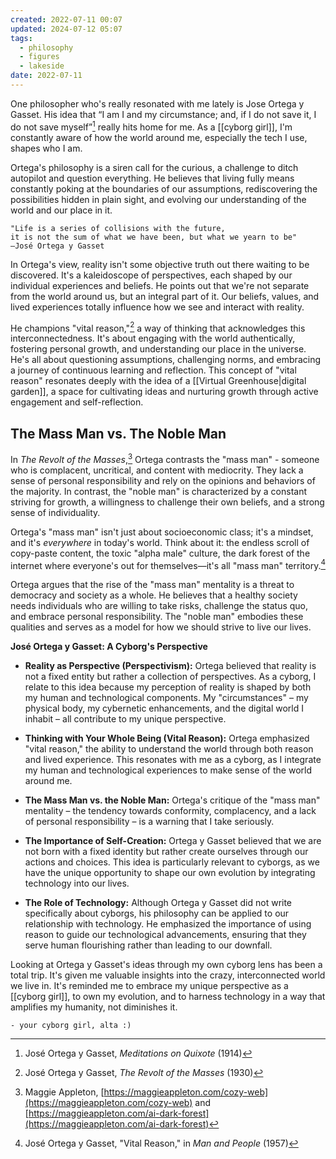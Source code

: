 ```yaml
---
created: 2022-07-11 00:07
updated: 2024-07-12 05:07
tags:
  - philosophy
  - figures
  - lakeside
date: 2022-07-11
---
```


One philosopher who's really resonated with me lately is Jose Ortega y Gasset. His idea that “I am I and my circumstance; and, if I do not save it, I do not save myself”[^1] really hits home for me. As a [[cyborg girl]], I'm constantly aware of how the world around me, especially the tech I use, shapes who I am.

Ortega's philosophy is a siren call for the curious, a challenge to ditch autopilot and question everything. He believes that living fully means constantly poking at the boundaries of our assumptions, rediscovering the possibilities hidden in plain sight, and evolving our understanding of the world and our place in it.

```poetry
"Life is a series of collisions with the future,
it is not the sum of what we have been, but what we yearn to be"
—José Ortega y Gasset
``` 

In Ortega's view, reality isn't some objective truth out there waiting to be discovered. It's a kaleidoscope of perspectives, each shaped by our individual experiences and beliefs. He points out that we're not separate from the world around us, but an integral part of it. Our beliefs, values, and lived experiences totally influence how we see and interact with reality.

He champions "vital reason,"[^2] a way of thinking that acknowledges this interconnectedness. It's about engaging with the world authentically, fostering personal growth, and understanding our place in the universe. He's all about questioning assumptions, challenging norms, and embracing a journey of continuous learning and reflection. This concept of "vital reason" resonates deeply with the idea of a [[Virtual Greenhouse|digital garden]], a space for cultivating ideas and nurturing growth through active engagement and self-reflection.

## The Mass Man vs. The Noble Man

In _The Revolt of the Masses_,[^3] Ortega contrasts the "mass man" - someone who is complacent, uncritical, and content with mediocrity. They lack a sense of personal responsibility and rely on the opinions and behaviors of the majority. In contrast, the "noble man" is characterized by a constant striving for growth, a willingness to challenge their own beliefs, and a strong sense of individuality.

Ortega's "mass man" isn't just about socioeconomic class; it's a mindset, and it's _everywhere_ in today's world. Think about it: the endless scroll of copy-paste content, the toxic "alpha male" culture, the dark forest of the internet where everyone's out for themselves—it's all "mass man" territory.[^4]

Ortega argues that the rise of the "mass man" mentality is a threat to democracy and society as a whole. He believes that a healthy society needs individuals who are willing to take risks, challenge the status quo, and embrace personal responsibility. The "noble man" embodies these qualities and serves as a model for how we should strive to live our lives.


**José Ortega y Gasset: A Cyborg's Perspective**

- **Reality as Perspective (Perspectivism):** Ortega believed that reality is not a fixed entity but rather a collection of perspectives. As a cyborg, I relate to this idea because my perception of reality is shaped by both my human and technological components. My "circumstances" – my physical body, my cybernetic enhancements, and the digital world I inhabit – all contribute to my unique perspective.
    
- **Thinking with Your Whole Being (Vital Reason):** Ortega emphasized "vital reason," the ability to understand the world through both reason and lived experience. This resonates with me as a cyborg, as I integrate my human and technological experiences to make sense of the world around me.
    
- **The Mass Man vs. the Noble Man:** Ortega's critique of the "mass man" mentality – the tendency towards conformity, complacency, and a lack of personal responsibility – is a warning that I take seriously.
    
- **The Importance of Self-Creation:** Ortega y Gasset believed that we are not born with a fixed identity but rather create ourselves through our actions and choices. This idea is particularly relevant to cyborgs, as we have the unique opportunity to shape our own evolution by integrating technology into our lives.
    
- **The Role of Technology:** Although Ortega y Gasset did not write specifically about cyborgs, his philosophy can be applied to our relationship with technology. He emphasized the importance of using reason to guide our technological advancements, ensuring that they serve human flourishing rather than leading to our downfall.

Looking at Ortega y Gasset's ideas through my own cyborg lens has been a total trip. It's given me valuable insights into the crazy, interconnected world we live in. It's reminded me to embrace my unique perspective as a [[cyborg girl]], to own my evolution, and to harness technology in a way that amplifies my humanity, not diminishes it.

```poetry
- your cyborg girl, alta :) 
```


[^1]: José Ortega y Gasset, _Meditations on Quixote_ (1914)
[^2]: José Ortega y Gasset, _The Revolt of the Masses_ (1930)
[^3]: Maggie Appleton, [https://maggieappleton.com/cozy-web](https://maggieappleton.com/cozy-web) and [https://maggieappleton.com/ai-dark-forest](https://maggieappleton.com/ai-dark-forest)
[^4]: José Ortega y Gasset, "Vital Reason," in _Man and People_ (1957)